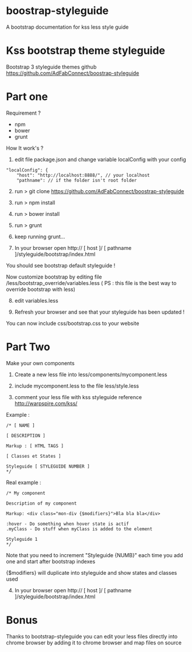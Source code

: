 boostrap-styleguide
===================

A bootstrap documentation for kss less style guide


# Kss bootstrap theme styleguide

Bootstrap 3 styleguide themes github <https://github.com/AdFabConnect/boostrap-styleguide>

Part one
======

Requirement ?

- npm
- bower
- grunt

How It work's ?

1. edit file package.json and change variable localConfig with your config

````
"localConfig": {
    "host": "http://localhost:8888/", // your localhost
    "pathname": // if the folder isn't root folder
````

2. run > git clone https://github.com/AdFabConnect/boostrap-styleguide

3. run > npm install

4. run > bower install

5. run > grunt

6. keep running grunt...

7. In your browser open http:// [ host ]/ [ pathname ]/styleguide/bootstrap/index.html

You should see bootstrap default styleguide !

Now customize bootstrap by editing file /less/bootstrap_override/variables.less
( PS : this file is the best way to override bootstrap with less)

8. edit variables.less

9. Refresh your browser and see that your styleguide has been updated !

You can now include css/bootstrap.css to your website

Part Two
======

Make your own components

1. Create a new less file into less/components/mycomponent.less

2. include mycomponent.less to the file less/style.less

3. comment your less file with kss styleguide reference <http://warpspire.com/kss/>

Example :

````
/* [ NAME ]

[ DESCRIPTION ]

Markup : [ HTML TAGS ]

[ Classes et States ]

Styleguide [ STYLEGUIDE NUMBER ]
*/
````

Real example :

````
/* My component

Description of my component

Markup: <div class="mon-div {$modifiers}">Bla bla bla</div>

:hover - Do something when hover state is actif
.myClass - Do stuff when myClass is added to the element

Styleguide 1
*/
````

Note that you need to increment "Styleguide {NUMB}" each time you add one and start after bootstrap indexes

{$modifiers} will duplicate into styleguide and show states and classes used

4. In your browser open http:// [ host ]/ [ pathname ]/styleguide/bootstrap/index.html

Bonus
======

Thanks to bootstrap-styleguide you can edit your less files directly into chrome browser by adding it to chrome browser and map files on source
